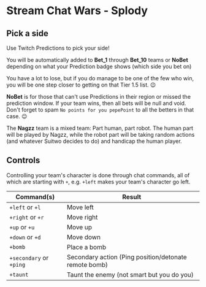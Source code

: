 # Stream Chat Wars - Splody

## Pick a side

Use Twitch Predictions to pick your side!

You will be automatically added to **Bet_1** through **Bet_10** teams or **NoBet** depending on what your Prediction
badge shows (which side you bet on)

You have a lot to lose, but if you do manage to be one of the few who win, you will be one step closer to getting on
that Tier 1.5 list. 😉

**NoBet** is for those that can't use Predictions in their region or missed the prediction window. If your team wins,
then all bets will be null and void. Don't forget to spam `No points for you pepePoint` to all the betters in that case.
😉

The **Nagzz** team is a mixed team: Part human, part robot. The human part will be played by Nagzz, while the robot part
will be taking random actions (and whatever Suitwo decides to do) and handicap the human player.

## Controls

Controlling your team's character is done through chat commands, all of which are starting with `+`, e.g. `+left` makes
your team's character go left.

| Command(s)              | Result                                                |
|-------------------------|-------------------------------------------------------|
| `+left` or `+l`         | Move left                                             |
| `+right` or `+r`        | Move right                                            |
| `+up` or `+u`           | Move up                                               |
| `+down` or `+d`         | Move down                                             |
| `+bomb`                 | Place a bomb                                          |
| `+secondary` or `+ping` | Secondary action (Ping position/detonate remote bomb) |
| `+taunt`                | Taunt the enemy (not smart but you do you)            |
